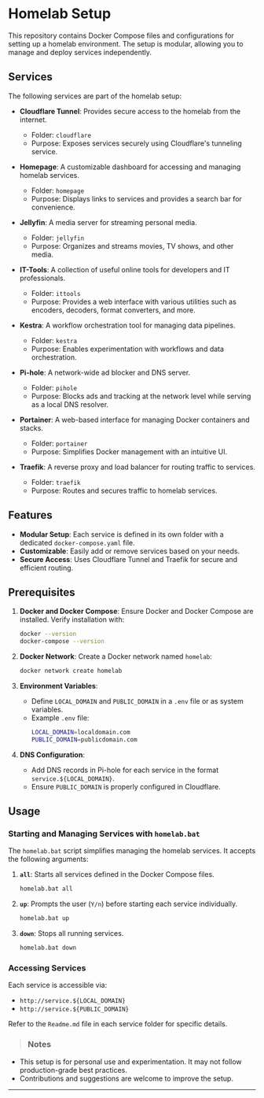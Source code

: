 # Homelab Setup

This repository contains Docker Compose files and configurations for setting up a homelab environment. The setup is modular, allowing you to manage and deploy services independently.

## Services

The following services are part of the homelab setup:

- **Cloudflare Tunnel**: Provides secure access to the homelab from the internet.
  - Folder: `cloudflare`
  - Purpose: Exposes services securely using Cloudflare's tunneling service.

- **Homepage**: A customizable dashboard for accessing and managing homelab services.
  - Folder: `homepage`
  - Purpose: Displays links to services and provides a search bar for convenience.

- **Jellyfin**: A media server for streaming personal media.
  - Folder: `jellyfin`
  - Purpose: Organizes and streams movies, TV shows, and other media.

- **IT-Tools**: A collection of useful online tools for developers and IT professionals.
  - Folder: `ittools`
  - Purpose: Provides a web interface with various utilities such as encoders, decoders, format converters, and more.

- **Kestra**: A workflow orchestration tool for managing data pipelines.
  - Folder: `kestra`
  - Purpose: Enables experimentation with workflows and data orchestration.

- **Pi-hole**: A network-wide ad blocker and DNS server.
  - Folder: `pihole`
  - Purpose: Blocks ads and tracking at the network level while serving as a local DNS resolver.

- **Portainer**: A web-based interface for managing Docker containers and stacks.
  - Folder: `portainer`
  - Purpose: Simplifies Docker management with an intuitive UI.

- **Traefik**: A reverse proxy and load balancer for routing traffic to services.
  - Folder: `traefik`
  - Purpose: Routes and secures traffic to homelab services.

## Features

- **Modular Setup**: Each service is defined in its own folder with a dedicated `docker-compose.yaml` file.
- **Customizable**: Easily add or remove services based on your needs.
- **Secure Access**: Uses Cloudflare Tunnel and Traefik for secure and efficient routing.

## Prerequisites

1. **Docker and Docker Compose**:
   Ensure Docker and Docker Compose are installed. Verify installation with:
   ```bash
   docker --version
   docker-compose --version
   ```

2. **Docker Network**:
   Create a Docker network named `homelab`:
   ```bash
   docker network create homelab
   ```

3. **Environment Variables**:
   - Define `LOCAL_DOMAIN` and `PUBLIC_DOMAIN` in a `.env` file or as system variables.
   - Example `.env` file:
     ```bash
     LOCAL_DOMAIN=localdomain.com
     PUBLIC_DOMAIN=publicdomain.com
     ```

4. **DNS Configuration**:
   - Add DNS records in Pi-hole for each service in the format `service.${LOCAL_DOMAIN}`.
   - Ensure `PUBLIC_DOMAIN` is properly configured in Cloudflare.

## Usage

### Starting and Managing Services with `homelab.bat`

The `homelab.bat` script simplifies managing the homelab services. It accepts the following arguments:

1. **`all`**: Starts all services defined in the Docker Compose files.
    ```bash
    homelab.bat all
    ```

2. **`up`**: Prompts the user (`Y/n`) before starting each service individually.
    ```bash
    homelab.bat up
    ```

3. **`down`**: Stops all running services.
    ```bash
    homelab.bat down
    ```

### Accessing Services
Each service is accessible via:
- `http://service.${LOCAL_DOMAIN}`
- `http://service.${PUBLIC_DOMAIN}`

Refer to the `Readme.md` file in each service folder for specific details.

> ### Notes

- This setup is for personal use and experimentation. It may not follow production-grade best practices.
- Contributions and suggestions are welcome to improve the setup.

---
